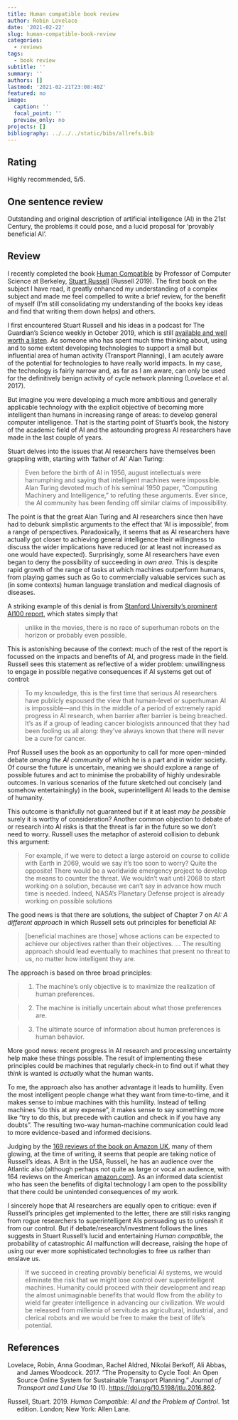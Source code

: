 ```yaml
---
title: Human compatible book review
author: Robin Lovelace
date: '2021-02-22'
slug: human-compatible-book-review
categories:
  - reviews
tags:
  - book review
subtitle: ''
summary: ''
authors: []
lastmod: '2021-02-21T23:08:40Z'
featured: no
image:
  caption: ''
  focal_point: ''
  preview_only: no
projects: []
bibliography: ../../../static/bibs/allrefs.bib
---
```


## Rating

Highly recommended, 5/5.

## One sentence review

Outstanding and original description of artificial intelligence (AI) in the 21st Century, the problems it could pose, and a lucid proposal for ‘provably beneficial AI’.

## Review

I recently completed the book [Human Compatible](https://en.wikipedia.org/wiki/Human_Compatible) by Professor of Computer Science at Berkeley, [Stuart Russell](https://en.wikipedia.org/wiki/Stuart_J._Russell) (Russell 2019).
The first book on the subject I have read, it greatly enhanced my understanding of a complex subject and made me feel compelled to write a brief review, for the benefit of myself (I’m still consolidating my understanding of the books key ideas and find that writing them down helps) and others.

I first encountered Stuart Russell and his ideas in a podcast for The Guardian’s Science weekly in October 2019, which is still [available and well worth a listen](https://www.theguardian.com/technology/audio/2019/oct/18/stuart-russell-on-why-now-is-the-time-to-start-thinking-about-superintelligent-ai-science-weekly-podcast).
As someone who has spent much time thinking about, using and to some extent developing technologies to support a small but influential area of human activity (Transport Planning), I am acutely aware of the potential for technologies to have really world impacts.
In my case, the technology is fairly narrow and, as far as I am aware, can only be used for the definitively benign activity of cycle network planning (Lovelace et al. 2017).

But imagine you were developing a much more ambitious and generally applicable technology with the explicit objective of becoming more intelligent than humans in increasing range of areas: to develop general computer intelligence.
That is the starting point of Stuart’s book, the history of the academic field of AI and the astounding progress AI researchers have made in the last couple of years.

Stuart delves into the issues that AI researchers have themselves been grappling with, starting with ‘father of AI’ Alan Turing:

> Even before the birth of AI in 1956, august intellectuals were harrumphing and saying that intelligent machines were impossible. Alan Turing devoted much of his seminal 1950 paper, “Computing Machinery and Intelligence,” to refuting these arguments. Ever since, the AI community has been fending off similar claims of impossibility.

The point is that the great Alan Turing and AI researchers since then have had to debunk simplistic arguments to the effect that ‘AI is impossible’, from a range of perspectives.
Paradoxically, it seems that as AI researchers have actually got closer to achieving general intelligence their willingness to discuss the wider implications have reduced (or at least not increased as one would have expected).
Surprisingly, some AI researchers have even began to deny the possibility of succeeding in *own area*.
This is despite rapid growth of the range of tasks at which machines outperform humans, from playing games such as Go to commercially valuable services such as (in some contexts) human language translation and medical diagnosis of diseases.

A striking example of this denial is from [Stanford University’s prominent AI100 report](https://ai100.stanford.edu/), which states simply that

> unlike in the movies, there is no race of superhuman robots on the horizon or probably even possible.

This is astonishing because of the context: much of the rest of the report is focussed on the impacts and benefits of AI, and progress made in the field.
Russell sees this statement as reflective of a wider problem: unwillingness to engage in possible negative consequences if AI systems get out of control:

> To my knowledge, this is the first time that serious AI researchers have publicly espoused the view that human-level or superhuman AI is impossible—and this in the middle of a period of extremely rapid progress in AI research, when barrier after barrier is being breached. It’s as if a group of leading cancer biologists announced that they had been fooling us all along: they’ve always known that there will never be a cure for cancer.

Prof Russell uses the book as an opportunity to call for more open-minded debate *among the AI community* of which he is a part and in wider society.
Of course the future is uncertain, meaning we should explore a range of possible futures and act to minimise the probability of highly undesirable outcomes.
In various scenarios of the future sketched out concisely (and somehow entertainingly) in the book, superintelligent AI leads to the demise of humanity.

This outcome is thankfully not guaranteed but if it at least *may be possible* surely it is worthy of consideration?
Another common objection to debate of or research into AI risks is that the threat is far in the future so we don’t need to worry.
Russell uses the metaphor of asteroid collision to debunk this argument:

> For example, if we were to detect a large asteroid on course to collide with Earth in 2069, would we say it’s too soon to worry? Quite the opposite! There would be a worldwide emergency project to develop the means to counter the threat. We wouldn’t wait until 2068 to start working on a solution, because we can’t say in advance how much time is needed. Indeed, NASA’s Planetary Defense project is already working on possible solutions

The good news is that there are solutions, the subject of Chapter 7 on *AI: A different approach* in which Russell sets out principles for beneficial AI:

> \[beneficial machines are those\] whose actions can be expected to achieve our objectives rather than their objectives. … The resulting approach should lead eventually to machines that present no threat to us, no matter how intelligent they are.

The approach is based on three broad principles:

> 1.  The machine’s only objective is to maximize the realization of human preferences.

> 2.  The machine is initially uncertain about what those preferences are.

> 3.  The ultimate source of information about human preferences is human behavior.

More good news: recent progress in AI research and processing uncertainty help make these things possible.
The result of implementing these principles could be machines that regularly check-in to find out if what they *think* is wanted is *actually* what the human wants.

To me, the approach also has another advantage
it leads to humility.
Even the most intelligent people change what they want from time-to-time, and it makes sense to imbue machines with this humility. Instead of telling machines “do this at any expense”, it makes sense to say something more like “try to do this, but precede with caution and check in if you have any doubts”.
The resulting two-way human-machine communication could lead to more evidence-based and informed decisions.

Judging by the [169 reviews of the book on Amazon UK](https://www.amazon.co.uk/Human-Compatible-AI-Problem-Control/dp/0241335205#customerReviews), many of them glowing, at the time of writing, it seems that people are taking notice of Russell’s ideas.
A Brit in the USA, Russell, he has an audience over the Atlantic also (although perhaps not quite as large or vocal an audience, with 164 reviews on the American [amazon.com](https://www.amazon.com/Human-Compatible-AI-Problem-Control/dp/0241335205#customerReviews)).
As an informed data scientist who has seen the benefits of digital technology I am open to the possibility that there could be unintended consequences of my work.

I sincerely hope that AI researchers are equally open to critique:
even if Russell’s principles get implemented to the letter, there are still risks ranging from rogue researchers to superintelligent AIs persuading us to unleash it from our control.
But if debate/research/investment follows the lines suggests in Stuart Russell’s lucid and entertaining *Human compatible*, the probability of catastrophic AI malfunction will decrease, raising the hope of using our ever more sophisticated technologies to free us rather than enslave us.

> If we succeed in creating provably beneficial AI systems, we would eliminate the risk that we might lose control over superintelligent machines. Humanity could proceed with their development and reap the almost unimaginable benefits that would flow from the ability to wield far greater intelligence in advancing our civilization. We would be released from millennia of servitude as agricultural, industrial, and clerical robots and we would be free to make the best of life’s potential.

## References

<div id="refs" class="references csl-bib-body hanging-indent">

<div id="ref-lovelace_propensity_2017" class="csl-entry">

Lovelace, Robin, Anna Goodman, Rachel Aldred, Nikolai Berkoff, Ali Abbas, and James Woodcock. 2017. “The Propensity to Cycle Tool: An Open Source Online System for Sustainable Transport Planning.” *Journal of Transport and Land Use* 10 (1). <https://doi.org/10.5198/jtlu.2016.862>.

</div>

<div id="ref-russell_human_2019" class="csl-entry">

Russell, Stuart. 2019. *Human Compatible: AI and the Problem of Control*. 1st edition. London; New York: Allen Lane.

</div>

</div>
